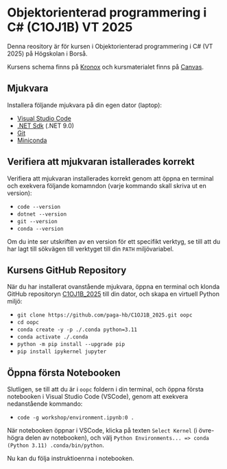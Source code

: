 # Objektorienterad programmering i C# (C1OJ1B) VT 2025

Denna reository är för kursen i Objektorienterad programmering i C# (VT 2025) på Högskolan i Borså.

Kursens schema finns på [Kronox](https://schema.hb.se/setup/jsp/Schema.jsp?startDatum=2025-03-31&intervallTyp=a&intervallAntal=1&sprak=SV&sokMedAND=true&forklaringar=true&resurser=k.C1OJ1B-20251-I17V5-) och kursmaterialet finns på [Canvas](https://hb.instructure.com/courses/9337).

## Mjukvara

Installera följande mjukvara på din egen dator (laptop):

- [Visual Studio Code](https://code.visualstudio.com)
- [.NET Sdk](https://dotnet.microsoft.com/en-us/download) (.NET 9.0)
- [Git](https://git-scm.com/downloads)
- [Miniconda](https://docs.anaconda.com/miniconda/install/#quick-command-line-install)
 
## Verifiera att mjukvaran istallerades korrekt

Verifiera att mjukvaran installerades korrekt genom att öppna en terminal och exekvera följande komamndon (varje kommando skall skriva ut en version):

- `code --version`
- `dotnet --version`
- `git --version`
- `conda --version`

Om du inte ser utskriften av en version för ett specifikt verktyg, se till att du har lagt till sökvägen till verktyget till din `PATH` miljövariabel.

## Kursens GitHub Repository

När du har installerat ovanstående mjukvara, öppna en terminal och klonda GitHub repositoryn [C1OJ1B_2025](https://github.com/paga-hb/C1OJ1B_2025) till din dator, och skapa en virtuell Python miljö:

- `git clone https://github.com/paga-hb/C1OJ1B_2025.git oopc`
- `cd oopc`
- `conda create -y -p ./.conda python=3.11`
- `conda activate ./.conda`
- `python -m pip install --upgrade pip`
- `pip install ipykernel jupyter`

## Öppna första Notebooken

Slutligen, se till att du är i `oopc` foldern i din terminal, och öppna första notebooken i Visual Studio Code (VSCode), genom att exekvera nedanstående kommando:

- `code -g workshop/environment.ipynb:0 .`

När notebooken öppnar i VSCode, klicka på texten `Select Kernel` (i övre-högra delen av notebooken), och välj `Python Environments... => conda (Python 3.11) .conda/bin/python`.

Nu kan du följa instruktioenrna i notebooken.
